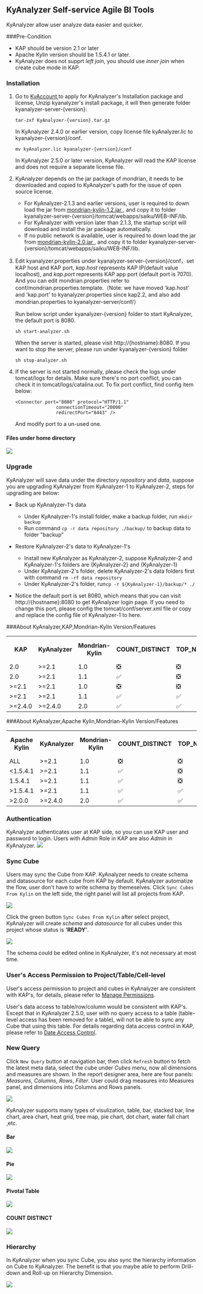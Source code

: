 ## KyAnalyzer Self-service Agile BI Tools

KyAnalyzer allow user analyze data easier and quicker.


###Pre-Condition
* KAP should be version 2.1 or later
* Apache Kylin version should be 1.5.4.1 or later.
* KyAnalyzer does not supprt *left join*, you should use *inner join* when create cube mode in KAP.

### Installation

1. Go to [ KyAccount ]( http://account.kyligence.io/ ) to apply for KyAnalyzer's Installation package and license, Unzip kyanalyzer's install package, it will then generate folder kyanalyzer-server-{version}:

   ```tar-zxf KyAnalyzer-{version}.tar.gz```

   In KyAnalyzer 2.4.0 or earlier version, copy license file kyAnalyzer.lic to kyanalyzer-{version}/conf.

   ```mv kyAnalyzer.lic kyanalyzer-{version}/conf```

   In KyAnalyzer 2.5.0 or later version, KyAnalyzer will read the KAP license and does not require a separate license file.

2. KyAnalyzer depends on the jar package of mondrian, it needs to be downloaded and copied to KyAnalyzer's path for the issue of open source license.
   * For KyAnalyzer-2.1.3 and earlier versions, user is required to down load the jar from [ mondrian-kylin-1.2.jar ]( https://github.com/Kyligence/kylin-mondrian/blob/master/build/mondrian-kylin-1.2.jar ), and copy it to folder kyanalyzer-server-{version}/tomcat/webapps/saiku/WEB-INF/lib.
   * For KyAnalyzer with version later than 2.1.3, the startup script will download and install the jar package automatically.
   * If no public network is available, user is required to down load the jar from [ mondrian-kylin-2.0.jar ]( https://github.com/Kyligence/kylin-mondrian/blob/master/build/mondrian-kylin-2.0.jar ), and copy it to folder kyanalyzer-server-{version}/tomcat/webapps/saiku/WEB-INF/lib.

3. Edit kyanalyzer.properties under kyanalyzer-server-{version}/conf，set KAP host and KAP port, *kap.host* represents KAP IP(default value localhost), and *kap.port* represents KAP app port (default port is 7070). And you can edit mondrian.properties refer to conf/mondrian.properties.template.（Note: we have moved 'kap.host' and 'kap.port' to kyanalyzer.properties since kap2.2, and also add mondrian.properties to kyanalyzer-server/conf/）

   Run below script under kyanalyzer-{version} folder to start KyAnalyzer, the default port is 8080. 

   ```sh start-analyzer.sh```

   When the server is started, please visit http://{hostname}:8080. If you want to stop the server, please run under kyanalyzer-{version} folder 

   ```sh stop-analyzer.sh```

4. If the server is not started normally, please check the logs under tomcat/logs for details. Make sure there's no port conflict, you can check it in tomcat/logs/catalina.out. To fix port conflict, find config item below:
   ```$xslt
   <Connector port="8080" protocol="HTTP/1.1"
                  connectionTimeout="20000"
                  redirectPort="8443" />
   ```
   And modify port to a un-used one.


#### Files under home directory

![](images/server_dir.png)

### Upgrade
KyAnalyzer will save data under the directory *repository* and *data*, suppose you are upgrading KyAnalyzer from KyAnalyzer-1 to KyAnalyzer-2, steps for upgrading are below:

* Back up KyAnalyzer-1's data

  + Under KyAnalyzer-1's install folder, make a backup folder, run `mkdir backup`
  + Run command `cp -r data repository ./backup/` to backup data to folder "backup"

* Restore KyAnalyzer-2's data to KyAnalyzer-1's

  + Install new KyAnalyzer as KyAnalyzer-2, suppose KyAnalyzer-2 and KyAnalyzer-1's folders are {KyAnalyzer-2} and {KyAnalyzer-1}
  + Under KyAnalyzer-2's folder, delete KyAnalyzer-2's data folders first with command `rm -rf data repository`
  + Under KyAnalyzer-2's folder, run`cp -r ${KyAnalyzer-1}/backup/* ./`

* Notice the default port is set 8080, which means that you can visit http://{hostname}:8080 to get KyAnalyzer login page. If you need to change this port, please config the tomcat/conf/server.xml file or copy and replace the config file of KyAnalyzer-1 to here.

###About KyAnalyzer,KAP,Mondrian-Kylin Version/Features
<table>
    <tr>
    <th>KAP</th>
    <th>KyAnalyzer</th>
    <th>Mondrian-Kylin</th>
    <th>COUNT_DISTINCT</th>
    <th>TOP_N</th>
    <th>Save Calculated Measure</th>
    <th>Normal Query</th>
    <th></th>
    </tr>
    <tr>
        <td>2.0</td>
        <td>&gt;=2.1</td>
        <td>1.0</td>
        <td>❎</td>
        <td>❎</td>
        <td>❎</td>
        <td>✅</td>
        <td></td>
    </tr>
    <tr>
        <td>2.0</td>
        <td>&gt;=2.1</td>
        <td>1.1</td>
        <td>✅</td>
        <td>❎</td>
        <td>❎</td>
        <td>❎</td>
        <td></td>
    </tr>
    <tr>
        <td>&gt;=2.1</td>
        <td>&gt;=2.1</td>
        <td>1.0</td>
        <td>❎</td>
        <td>❎</td>
        <td>❎</td>
        <td>✅</td>
        <td></td>
    </tr> 
    <tr>
        <td>&gt;=2.1</td>
        <td>&gt;=2.1</td>
        <td>1.1</td>
        <td>✅</td>
        <td>✅</td>
        <td>❎</td>
        <td>✅</td>
        <td></td>
    </tr>
    <tr>
        <td>&gt;=2.4.0</td>
        <td>&gt;=2.4.0</td>
        <td>2.0</td>
        <td>✅</td>
        <td>✅</td>
        <td>✅</td>
        <td>✅</td>
        <td>Recommended</td>
    </tr>
</table>

###About KyAnalyzer,Apache Kylin,Mondrian-Kylin Version/Features
<table>
    <tr>
    <th>Apache Kylin</th>
    <th>KyAnalyzer</th>
    <th>Mondrian-Kylin</th>
    <th>COUNT_DISTINCT</th>
    <th>TOP_N</th>
    <th>Save Calculated Measure</th>
    <th>Normal Query</th>
    <th></th>
    </tr>
    <tr>
        <td>ALL</td>
        <td>&gt;=2.1</td>
        <td>1.0</td>
        <td>❎</td>
        <td>❎</td>
        <td>❎</td>
        <td>✅</td>
        <td></td>
    </tr>
    <tr>
        <td>&lt;1.5.4.1</td>
        <td>&gt;=2.1</td>
        <td>1.1</td>
        <td>✅</td>
        <td>❎</td>
        <td>❎</td>
        <td>❎</td>
        <td></td>
    </tr>
    <tr>
        <td>1.5.4.1</td>
        <td>&gt;=2.1</td>
        <td>1.1</td>
        <td>✅</td>
        <td>❎</td>
        <td>❎</td>
        <td>✅</td>
        <td></td>
    </tr> 
    <tr>
        <td>&gt;1.5.4.1</td>
        <td>&gt;=2.1</td>
        <td>1.1</td>
        <td>✅</td>
        <td>✅</td>
        <td>❎</td>
        <td>✅</td>
        <td></td>
    </tr>
    <tr>
        <td>&gt;2.0.0</td>
        <td>&gt;=2.4.0</td>
        <td>2.0</td>
        <td>✅</td>
        <td>✅</td>
        <td>✅</td>
        <td>✅</td>
        <td>Recommended</td>
    </tr>  
</table>

### Authentication
KyAnalyzer authenticates user at KAP side, so you can use KAP user and password to login. Users with *Admin* Role in KAP are also *Admin* in KyAnalyzer.
![](images/analyzer_login.png)

### Sync Cube
Users may sync the Cube from KAP. KyAnalyzer needs to create schema and datasource for each cube from KAP by default. KyAnalyzer automatize the flow, user don't have to write schema by themeselves.
Click `Sync Cubes From Kylin` on the left side, the right panel will list all projects from KAP.

![](images/admin_sync.png)

Click the green button `Sync Cubes From Kylin` after select project, KyAnalyzer will create *schema* and *datasource* for all cubes under this project whose status is **'READY'**.

![](images/sync_done_tip.png)

The schema could be edited online in KyAnalyzer, it's not necessary at most time.

### User's Access Permission to Project/Table/Cell-level 
User's access permission to project and cubes in KyAnalyzer are consistent with KAP's, for details, please refer to [Manage Permissions](../security/acl.en.md).  

User's data access to table/row/column would be consistent with KAP's. Except that in KyAnalyzer 2.5.0, user with no query access to a table (table-level access has been removed for a table), will not be able to sync any Cube that using this table. For details regarding data access control in KAP, please refer to [Date Access Control](../security/data_access_control.en.md). 

### New Query
Click `New Query` button at navigation bar, then click `Refresh` button to fetch the latest meta data, select the cube under *Cubes* menu, now all dimensions and measures are shown. In the report designer area, here are four panels: *Measures*, *Columns*, *Rows*, *Filter*. User could drag measures into Measures panel, and dimensions into Columns and Rows panels.

![](images/cube_refresh.png)

KyAnalyzer supports many types of visulization, table, bar, stacked bar, line chart, area chart, heat grid, tree map, pie chart, dot chart, water fall chart ,etc.

#### Bar
![](images/bar_chart.png)

#### Pie
![](images/pie_chart.png)

#### Pivotal Table
![](images/pivotal_table.png)

#### COUNT DISTINCT
![](images/count_distinct.png)

### Hierarchy

In KyAnalyzer when you sync Cube, you also sync the hierarchy information on Cube to KyAnalyzer. The benefit is that you maybe able to perform Drill-down and Roll-up on Hierarchy Dimension.

![](images/hierarchy_table_en.png)



